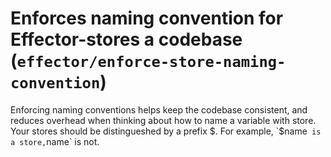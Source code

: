 # Enforces naming convention for Effector-stores a codebase (`effector/enforce-store-naming-convention`)

Enforcing naming conventions helps keep the codebase consistent, and reduces overhead when thinking about how to name a variable with store. Your stores should be distingueshed by a prefix $. For example, `$name` is a store,`name` is not.

